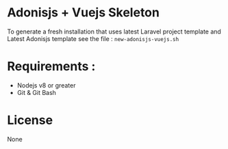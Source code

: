 # Adonisjs + Vuejs Skeleton
To generate a fresh installation that uses latest Laravel project template and Latest Adonisjs template see the file : 
`new-adonisjs-vuejs.sh`

# Requirements :
- Nodejs v8 or greater
- Git & Git Bash

# License
None